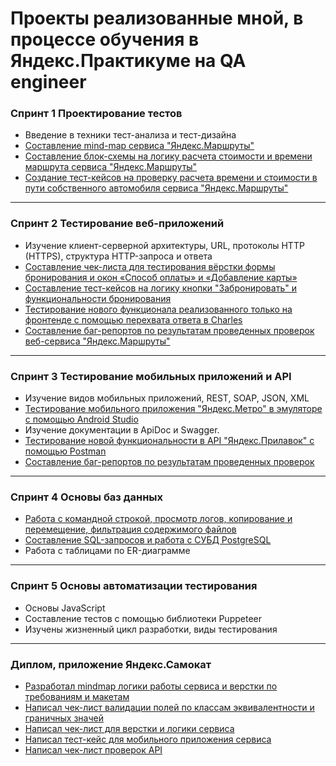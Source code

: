 # Проекты реализованные мной, в процессе обучения в Яндекс.Практикуме на QA engineer #
### Спринт 1 Проектирование тестов
- Введение в техники тест-анализа и тест-дизайна
- [Составление mind-map сервиса "Яндекс.Маршруты"](https://github.com/stepanoff88/QA_yandex_practicum/blob/main/проект%201%20спринта/mindmap.png)
- [Составление блок-схемы на логику расчета стоимости и времени маршрута сервиса "Яндекс.Маршруты"](https://github.com/stepanoff88/QA_yandex_practicum/blob/main/проект%201%20спринта/блок%20схема.png)
- [Создание тест-кейсов на проверку расчета времени и стоимости в пути собственного автомобиля сервиса "Яндекс.Маршруты"](https://docs.google.com/spreadsheets/d/1wNf9DfjQOUds_piBXM7hyCy3EN3ZlFpCHV9cNU1YAcY/edit?usp=sharing)
---
### Спринт 2 Тестирование веб-приложений 
- Изучение клиент-серверной архитектуры, URL, протоколы HTTP (HTTPS), структура HTTP-запроса и ответа
- [Составление чек-листа для тестирования вёрстки формы бронирования и окон «Способ оплаты» и «Добавление карты»](https://docs.google.com/spreadsheets/d/1HMJfZJ0F6YSQkYUnzyx5CROUn12kUKHkxFjonXQQ6Kw/edit?usp=sharing)
- [Составление тест-кейсов на логику кнопки "Забронировать" и функциональности бронирования](https://docs.google.com/spreadsheets/d/1HMJfZJ0F6YSQkYUnzyx5CROUn12kUKHkxFjonXQQ6Kw/edit?usp=sharing)
- [Тестирование нового функционала реализованного только на фронтенде с помощью перехвата ответа в Charles](https://github.com/stepanoff88/QA_yandex_practicum/tree/main/проект%202%20спринта)
- [Составление баг-репортов по результатам проведенных проверок веб-сервиса "Яндекс.Маршруты"](https://github.com/stepanoff88/QA_yandex_practicum/tree/main/баг%20репорты)
---
### Спринт 3 Тестирование мобильных приложений и API
- Изучение видов мобильных приложений, REST, SOAP, JSON, XML
- [Тестирование мобильного приложения "Яндекс.Метро" в эмуляторе с помощью Android Studio](https://docs.google.com/spreadsheets/d/1wuNiUlR632-jFhSg71cTxM6WlrcUqT3ail52cOs26iw/edit?usp=sharing)
- Изучение документации в ApiDoc и Swagger.
- [Тестирование новой функциональности в API "Яндекс.Прилавок" с помощью Postman](https://docs.google.com/spreadsheets/d/1wuNiUlR632-jFhSg71cTxM6WlrcUqT3ail52cOs26iw/edit?usp=sharing)
- [Составление баг-репортов по результатам проведенных проверок](https://github.com/stepanoff88/QA_yandex_practicum/tree/main/баг%20репорты)
---
### Спринт 4 Основы баз данных
- [Работа с командной строкой, просмотр логов, копирование и перемещение, фильтрация содержимого файлов](https://docs.google.com/document/d/1rNJRWAWm0eS2JwVUwgFXD8bY5JsJyNWwnK4RJL1gxAo/edit?usp=sharing)
- [Составление SQL-запросов и работа с СУБД PostgreSQL](https://docs.google.com/document/d/1rNJRWAWm0eS2JwVUwgFXD8bY5JsJyNWwnK4RJL1gxAo/edit?usp=sharing)
- Работа с таблицами по ER-диаграмме
---
### Спринт 5 Основы автоматизации тестирования
- Основы JavaScript
- Составление тестов с помощью библиотеки Puppeteer
- Изучены жизненный цикл разработки, виды тестирования
---
### Диплом, приложение Яндекс.Самокат
- [Разработал mindmap логики работы сервиса и верстки по требованиям и макетам](https://drive.google.com/file/d/14KCxDERmAfROauzY1Z0Ch67u9Q9sgkXQ/view?usp=share_link)
- [Написал чек-лист валидации полей по классам эквивалентности и граничных значей](https://docs.google.com/spreadsheets/d/1hhd0TKh7Tqfq5rq2o8Xc-_DkYsi0ZmekXUz5hm1by_s/edit?usp=sharing)
- [Написал чек-лист для верстки и логики сервиса](https://docs.google.com/spreadsheets/d/1hhd0TKh7Tqfq5rq2o8Xc-_DkYsi0ZmekXUz5hm1by_s/edit?usp=sharing)
- [Написал тест-кейс для мобильного приложения сервиса](https://docs.google.com/spreadsheets/d/1hhd0TKh7Tqfq5rq2o8Xc-_DkYsi0ZmekXUz5hm1by_s/edit?usp=sharing)
- [Написал чек-лист проверок API](https://docs.google.com/spreadsheets/d/1hhd0TKh7Tqfq5rq2o8Xc-_DkYsi0ZmekXUz5hm1by_s/edit?usp=sharing)
